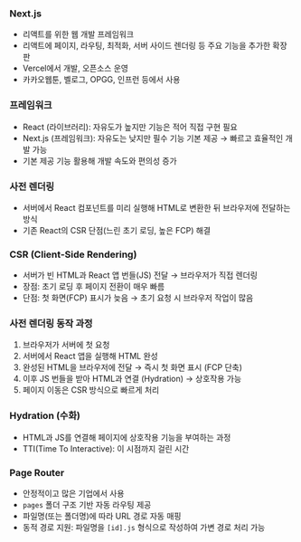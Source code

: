 ### Next.js

- 리액트를 위한 웹 개발 프레임워크
- 리액트에 페이지, 라우팅, 최적화, 서버 사이드 렌더링 등 주요 기능을 추가한 확장판
- Vercel에서 개발, 오픈소스 운영
- 카카오웹툰, 벨로그, OPGG, 인프런 등에서 사용

### 프레임워크

- React (라이브러리): 자유도가 높지만 기능은 적어 직접 구현 필요
- Next.js (프레임워크): 자유도는 낮지만 필수 기능 기본 제공 → 빠르고 효율적인 개발 가능
- 기본 제공 기능 활용해 개발 속도와 편의성 증가

### 사전 렌더링

- 서버에서 React 컴포넌트를 미리 실행해 HTML로 변환한 뒤 브라우저에 전달하는 방식
- 기존 React의 CSR 단점(느린 초기 로딩, 높은 FCP) 해결

### CSR (Client-Side Rendering)

- 서버가 빈 HTML과 React 앱 번들(JS) 전달 → 브라우저가 직접 렌더링
- 장점: 초기 로딩 후 페이지 전환이 매우 빠름
- 단점: 첫 화면(FCP) 표시가 늦음 → 초기 요청 시 브라우저 작업이 많음

### 사전 렌더링 동작 과정

1. 브라우저가 서버에 첫 요청
2. 서버에서 React 앱을 실행해 HTML 완성
3. 완성된 HTML을 브라우저에 전달 → 즉시 첫 화면 표시 (FCP 단축)
4. 이후 JS 번들을 받아 HTML과 연결 (Hydration) → 상호작용 가능
5. 페이지 이동은 CSR 방식으로 빠르게 처리

### Hydration (수화)

- HTML과 JS를 연결해 페이지에 상호작용 기능을 부여하는 과정
- TTI(Time To Interactive): 이 시점까지 걸린 시간

### Page Router

- 안정적이고 많은 기업에서 사용
- `pages` 폴더 구조 기반 자동 라우팅 제공
- 파일명(또는 폴더명)에 따라 URL 경로 자동 매핑
- 동적 경로 지원: 파일명을 `[id].js` 형식으로 작성하여 가변 경로 처리 가능
